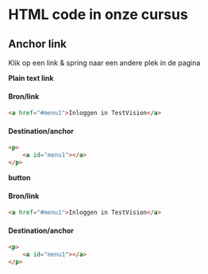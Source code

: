 # HTML code in onze cursus


## Anchor link
Klik op een link & spring naar een andere plek in de pagina

__Plain text link__

#### Bron/link
```html
<a href="#menu1">Inloggen in TestVision</a>
```
#### Destination/anchor
```html
<p>
    <a id="menu1"></a>
</p>
```
__button__

#### Bron/link
```html
<a href="#menu1">Inloggen in TestVision</a>
```
#### Destination/anchor
```html
<p>
    <a id="menu1"></a>
</p>
